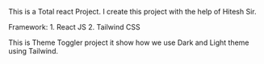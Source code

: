This is a Total react Project. I create this project with the help of Hitesh Sir. 

Framework:
    1. React JS
    2. Tailwind CSS


This is Theme Toggler project it show how we use Dark and Light theme using Tailwind.